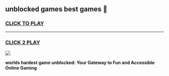 
## unblocked games best games 👋
<h3>
<a href="https://premium.freeplayer.one?title=unblocked_games_best_games&ref=13F">CLICK TO PLAY</a></h3>
<hr>

<h3>
<a href="https://premium.freeplayer.one?title=unblocked_games_best_games&ref=13F">CLICK 2 PLAY</a>
  
</h3>

<a href="https://premium.freeplayer.one?title=unblocked_games_best_games&ref=12F/"><img src="https://clearcache.store/games.png"></a>


**worlds hardest game unblocked: Your Gateway to Fun and Accessible Online Gaming**
